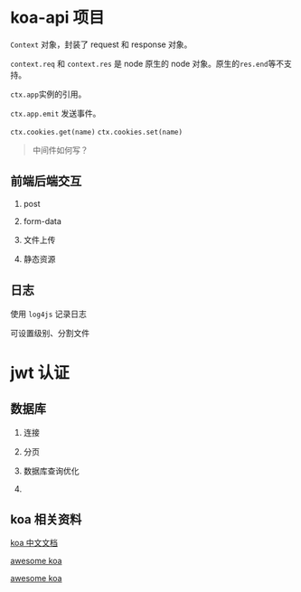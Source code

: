 # koa-api 项目

`Context` 对象，封装了 request 和 response 对象。

`context.req` 和 `context.res` 是 node 原生的 node 对象。原生的`res.end`等不支持。

`ctx.app`实例的引用。

`ctx.app.emit` 发送事件。

`ctx.cookies.get(name)` `ctx.cookies.set(name)`

> 中间件如何写？

## 前端后端交互

1. post

2. form-data

3. 文件上传

4. 静态资源

## 日志

使用 `log4js` 记录日志

可设置级别、分割文件

# jwt 认证

## 数据库

1. 连接

2. 分页

3. 数据库查询优化

4.

## koa 相关资料

[koa 中文文档](https://koa.bootcss.com/)

[awesome koa](https://github.com/ellerbrock/awesome-koa)

[awesome koa](https://github.com/fineen/awesome-koa)
